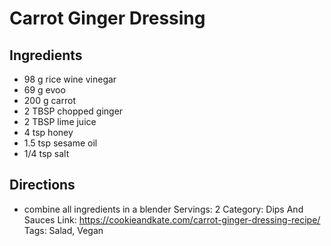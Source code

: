 # Carrot Ginger Dressing
## Ingredients
- 98 g rice wine vinegar
- 69 g evoo
- 200 g carrot
- 2 TBSP chopped ginger
- 2 TBSP lime juice
- 4 tsp honey
- 1.5 tsp sesame oil
- 1/4 tsp salt
## Directions
- combine all ingredients in a blender
Servings: 2
Category: Dips And Sauces
Link: https://cookieandkate.com/carrot-ginger-dressing-recipe/
Tags: Salad, Vegan
